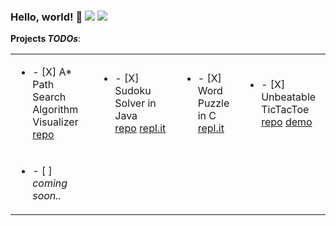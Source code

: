 ### Hello, world! 👋 ![](https://www.codewars.com/users/grrlic/badges/micro) ![](https://static.leetcode-cn.com/cn-mono-assets/production/assets/profile-plus-tag.dabbe729.svg)

<!--
**grrlic/grrlic** is a ✨ _special_ ✨ repository because its `README.md` (this file) appears on your GitHub profile.

Here are some ideas to get you started:

- 🔭 I’m currently working on ...
- 🌱 I’m currently learning ...
- 👯 I’m looking to collaborate on ...
- 🤔 I’m looking for help with ...
- 💬 Ask me about ...
- 📫 How to reach me: ...
- 😄 Pronouns: ...
- ⚡ Fun fact: ...
-->

**Projects _TODOs_**:

<table>
<tbody>
	<tr>
		<td><ul><li>- [X] A* Path Search Algorithm Visualizer</li> <a href="https://github.com/grrlic/astar-pypathfinder" title="Implemented in Python with Pygame">repo</a></td>
		<td><ul><li>- [X] Sudoku Solver in Java</li> <a href="https://github.com/grrlic/sudoku-solver" title="Implemented with Backtracking algorithm">repo</a>&nbsp;<a href="https://replit.com/@grrlic/sudoku-solver#README.md" title="Play around at repl.it">repl.it</a></td>
		<td><ul><li>- [X] Word Puzzle in C</li> <a href="https://replit.com/@grrlic/WordPuzzleGame#README.md" title="Try on Repl.it playground">repl.it</a></td>
		<td><ul><li>- [X] Unbeatable TicTacToe</li> <a href="https://github.com/grrlic/tictactoe" title="Minimax with Alpha-beta prune">repo</a>&nbsp;<a href="https://grrlic.github.io/tictactoe/" title="Play with AI">demo</a></td>
	</tr>
	<tr>
		<td><ul><li>- [ ] <i>coming soon..</i></li></td>
	</tr>
</tbody>
</table>
